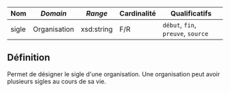 | **Nom** | ***Domain*** | ***Range*** | **Cardinalité** | **Qualificatifs**                  |
| ------- | ------------ | ----------- | --------------- | ---------------------------------- |
| sigle   | Organisation | xsd:string  | F/R             | `début`, `fin`, `preuve`, `source` |

## Définition

Permet de désigner le sigle d'une organisation. Une organisation peut avoir plusieurs sigles au cours de sa vie.